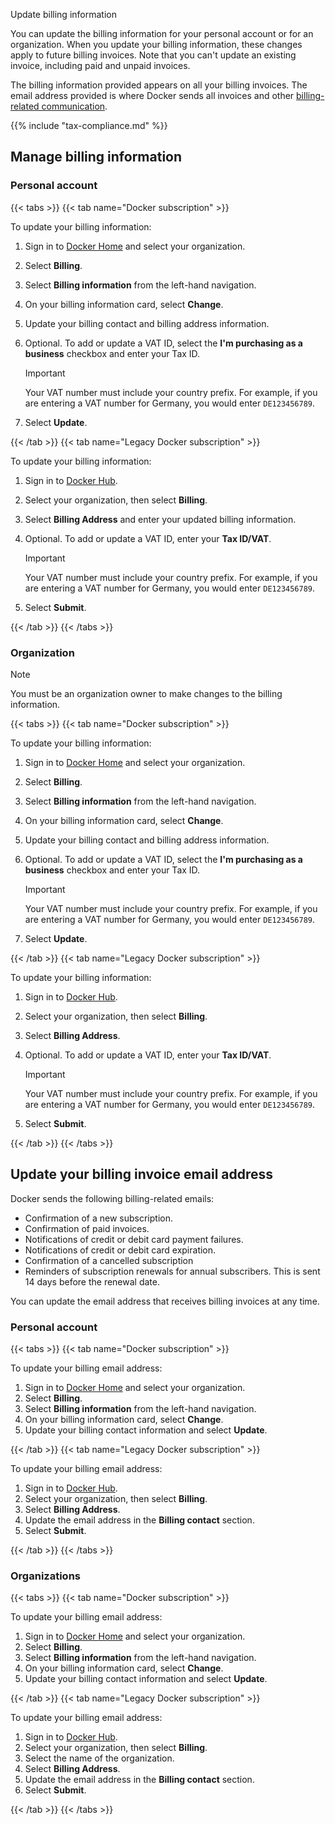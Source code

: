 Update billing information


You can update the billing information for your personal account or for an organization. When you update your billing information, these changes apply to future billing invoices. Note that you can't update an existing invoice, including paid and unpaid invoices.

The billing information provided appears on all your billing invoices. The email address provided is where Docker sends all invoices and other [billing-related communication](#update-your-billing-invoice-email-address).

{{% include "tax-compliance.md" %}}

## Manage billing information

### Personal account

{{< tabs >}}
{{< tab name="Docker subscription" >}}

To update your billing information:

1. Sign in to [Docker Home](https://app.docker.com/) and select your
organization.
1. Select **Billing**.
1. Select **Billing information** from the left-hand navigation.
1. On your billing information card, select **Change**.
1. Update your billing contact and billing address information.
1. Optional. To add or update a VAT ID, select the **I'm purchasing as a business** checkbox and enter your Tax ID.

    > [!IMPORTANT]
    >
    > Your VAT number must include your country prefix. For example, if you are
    entering a VAT number for Germany, you would enter `DE123456789`.

1. Select **Update**.

{{< /tab >}}
{{< tab name="Legacy Docker subscription" >}}

To update your billing information:

1. Sign in to [Docker Hub](https://hub.docker.com).
1. Select your organization, then select **Billing**.
1. Select **Billing Address** and enter your updated billing information.
1. Optional. To add or update a VAT ID, enter your **Tax ID/VAT**.

    > [!IMPORTANT]
    >
    > Your VAT number must include your country prefix. For example, if you are
    entering a VAT number for Germany, you would enter `DE123456789`.

1. Select **Submit**.

{{< /tab >}}
{{< /tabs >}}

### Organization

> [!NOTE]
>
> You must be an organization owner to make changes to the billing information.

{{< tabs >}}
{{< tab name="Docker subscription" >}}

To update your billing information:

1. Sign in to [Docker Home](https://app.docker.com/) and select your
organization.
1. Select **Billing**.
1. Select **Billing information** from the left-hand navigation.
1. On your billing information card, select **Change**.
1. Update your billing contact and billing address information.
1. Optional. To add or update a VAT ID, select the **I'm purchasing as a business** checkbox and enter your Tax ID.

    > [!IMPORTANT]
    >
    > Your VAT number must include your country prefix. For example, if you are
    entering a VAT number for Germany, you would enter `DE123456789`.

1. Select **Update**.

{{< /tab >}}
{{< tab name="Legacy Docker subscription" >}}

To update your billing information:

1. Sign in to [Docker Hub](https://hub.docker.com).
1. Select your organization, then select **Billing**.
1. Select **Billing Address**.
1. Optional. To add or update a VAT ID, enter your **Tax ID/VAT**.

    > [!IMPORTANT]
    >
    > Your VAT number must include your country prefix. For example, if you are
    entering a VAT number for Germany, you would enter `DE123456789`.

1. Select **Submit**.

{{< /tab >}}
{{< /tabs >}}

## Update your billing invoice email address

Docker sends the following billing-related emails:

- Confirmation of a new subscription.
- Confirmation of paid invoices.
- Notifications of credit or debit card payment failures.
- Notifications of credit or debit card expiration.
- Confirmation of a cancelled subscription
- Reminders of subscription renewals for annual subscribers. This is sent 14
days before the renewal date.

You can update the email address that receives billing invoices at any time.

### Personal account

{{< tabs >}}
{{< tab name="Docker subscription" >}}

To update your billing email address:

1. Sign in to [Docker Home](https://app.docker.com/) and select your
organization.
1. Select **Billing**.
1. Select **Billing information** from the left-hand navigation.
1. On your billing information card, select **Change**.
1. Update your billing contact information and select **Update**.

{{< /tab >}}
{{< tab name="Legacy Docker subscription" >}}

To update your billing email address:

1. Sign in to [Docker Hub](https://hub.docker.com).
1. Select your organization, then select **Billing**.
1. Select **Billing Address**.
1. Update the email address in the **Billing contact** section.
1. Select **Submit**.

{{< /tab >}}
{{< /tabs >}}

### Organizations

{{< tabs >}}
{{< tab name="Docker subscription" >}}

To update your billing email address:

1. Sign in to [Docker Home](https://app.docker.com/) and select
your organization.
1. Select **Billing**.
1. Select **Billing information** from the left-hand navigation.
1. On your billing information card, select **Change**.
1. Update your billing contact information and select **Update**.

{{< /tab >}}
{{< tab name="Legacy Docker subscription" >}}

To update your billing email address:

1. Sign in to [Docker Hub](https://hub.docker.com).
1. Select your organization, then select **Billing**.
1. Select the name of the organization.
1. Select **Billing Address**.
1. Update the email address in the **Billing contact** section.
1. Select **Submit**.

{{< /tab >}}
{{< /tabs >}}
